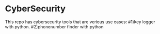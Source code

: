 # CyberSecurity

This repo has cybersecurity tools that are verious use cases:
#1)key logger with python.
#2)phonenumber finder with python
